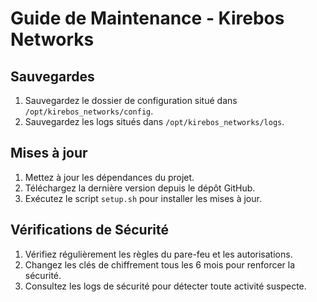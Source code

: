 # Guide de Maintenance - Kirebos Networks

## Sauvegardes
1. Sauvegardez le dossier de configuration situé dans `/opt/kirebos_networks/config`.
2. Sauvegardez les logs situés dans `/opt/kirebos_networks/logs`.

## Mises à jour
1. Mettez à jour les dépendances du projet.
2. Téléchargez la dernière version depuis le dépôt GitHub.
3. Exécutez le script `setup.sh` pour installer les mises à jour.

## Vérifications de Sécurité
1. Vérifiez régulièrement les règles du pare-feu et les autorisations.
2. Changez les clés de chiffrement tous les 6 mois pour renforcer la sécurité.
3. Consultez les logs de sécurité pour détecter toute activité suspecte.

